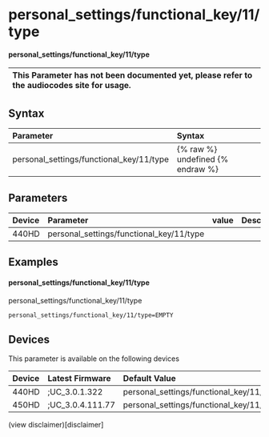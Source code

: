 ﻿---
description: personal_settings/functional_key/11/type
search:
    keywords: ['personal_settings','functional_key','11','type']
---

# personal_settings/functional_key/11/type

#### personal_settings/functional_key/11/type


| This Parameter has not been documented yet, please refer to the audiocodes site for usage.  |
| :--- |

## Syntax
| Parameter | Syntax |
| :--- | :--- |
|personal_settings/functional_key/11/type | {% raw %} undefined {% endraw %} |

## Parameters
|Device|Parameter|value|Description|
|:---|:---|:---|:---|
| 440HD | personal_settings/functional_key/11/type |  |  |

## Examples
#### personal_settings/functional_key/11/type

personal_settings/functional_key/11/type

```
personal_settings/functional_key/11/type=EMPTY
```

## Devices
This parameter is available on the following devices

| Device | Latest Firmware | Default Value |
|:---|:---|:---|
| 440HD | ;UC_3.0.1.322 | personal_settings/functional_key/11/type=EMPTY 
| 450HD | ;UC_3.0.4.111.77 | personal_settings/functional_key/11/type=EMPTY 

(view disclaimer)[disclaimer]
